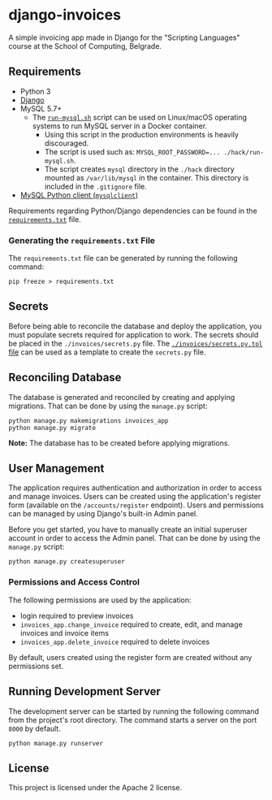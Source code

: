 # django-invoices

A simple invoicing app made in Django for the "Scripting Languages" course at the School of Computing, Belgrade.

## Requirements

* Python 3
* [Django][django]
* MySQL 5.7+
  * The [`run-mysql.sh`][run-mysql] script can be used on Linux/macOS operating systems to run MySQL server in a
    Docker container.
    * Using this script in the production environments is heavily discouraged.
    * The script is used such as: `MYSQL_ROOT_PASSWORD=... ./hack/run-mysql.sh`.
    * The script creates `mysql` directory in the `./hack` directory mounted as `/var/lib/mysql` in the container. This
      directory is included in the `.gitignore` file.
* [MySQL Python client (`mysqlclient`)][mysqlclient]

Requirements regarding Python/Django dependencies can be found in the [`requirements.txt`][requirements] file.

### Generating the `requirements.txt` File

The `requirements.txt` file can be generated by running the following command:

```shell
pip freeze > requirements.txt
```

## Secrets

Before being able to reconcile the database and deploy the application, you must populate secrets required for
application to work. The secrets should be placed in the `./invoices/secrets.py` file.
The [`./invoices/secrets.py.tpl` file][secrets-tpl] can be used as a template to create the `secrets.py` file.

## Reconciling Database

The database is generated and reconciled by creating and applying migrations. That can be done by using the `manage.py`
script:

```shell
python manage.py makemigrations invoices_app
python manage.py migrate
```

**Note:** The database has to be created before applying migrations.

## User Management

The application requires authentication and authorization in order to access and manage invoices. Users can be created
using the application's register form (available on the `/accounts/register` endpoint). Users and permissions can be
managed by using Django's built-in Admin panel.

Before you get started, you have to manually create an initial superuser account in order to access the Admin panel.
That can be done by using the `manage.py` script:

```shell
python manage.py createsuperuser
```

### Permissions and Access Control

The following permissions are used by the application:

* login required to preview invoices
* `invoices_app.change_invoice` required to create, edit, and manage invoices and invoice items
* `invoices_app.delete_invoice` required to delete invoices

By default, users created using the register form are created without any permissions set.

## Running Development Server

The development server can be started by running the following command from the project's root directory. The command
starts a server on the port `8000` by default.

```shell
python manage.py runserver
```

## License

This project is licensed under the Apache 2 license.

[django]: https://docs.djangoproject.com/en/3.1/topics/install/
[run-mysql]: hack/run-mysql.sh
[mysqlclient]: https://pypi.org/project/mysqlclient/
[requirements]: ./requirements.txt
[secrets-tpl]: ./invoices/secrets.py.tpl
